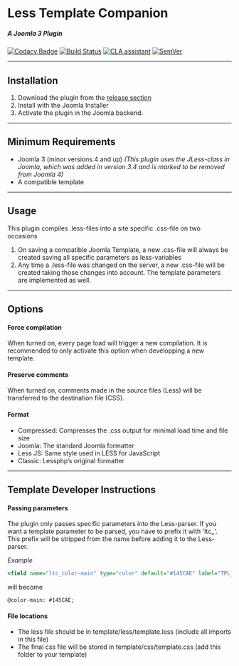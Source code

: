 # Less Template Companion
##### A Joomla 3 Plugin
[![Codacy Badge](https://api.codacy.com/project/badge/Grade/6ec183dc0cc24de5bbadf081863e4a60)](https://www.codacy.com/app/Gileba/plg_system_lesstemplatecompanion?utm_source=github.com&amp;utm_medium=referral&amp;utm_content=Gileba/plg_system_lesstemplatecompanion&amp;utm_campaign=Badge_Grade)
[![Build Status](https://travis-ci.org/Gileba/plg_system_lesstemplatecompanion.svg?branch=master)](https://travis-ci.org/Gileba/plg_system_lesstemplatecompanion)
[![CLA assistant](https://cla-assistant.io/readme/badge/Gileba/plg_system_lesstemplatecompanion)](https://cla-assistant.io/Gileba/plg_system_lesstemplatecompanion)
[![SemVer](http://img.shields.io/SemVer/2.0.0.png)](http://semver.org/spec/v2.0.0.html)

---

## Installation
1. Download the plugin from the [release section](https://github.com/Gileba/ttactua_mobile/releases)
2. Install with the Joomla Installer
3. Activate the plugin in the Joomla backend.

---

## Minimum Requirements
+ Joomla 3 (minor versions 4 and up) _(This plugin uses the JLess-class in Joomla, which was added in version 3.4 and is marked to be removed from Joomla 4)_
+ A compatible template

---

## Usage
This plugin compiles .less-files into a site specific .css-file on two occasions
1. On saving a compatible Joomla Template, a new .css-file will always be created saving all specific parameters as less-variables
2. Any time a .less-file was changed on the server, a new .css-file will be created taking those changes into account. The template parameters are implemented as well.

---

## Options
#### Force compilation
When turned on, every page load will trigger a new compilation. It is recommended to only activate this option when developping a new template.
#### Preserve comments
When turned on, comments made in the source files (Less) will be transferred to the destination file (CSS).
#### Format
  + Compressed: Compresses the .css output for minimal load time and file size
  + Joomla: The standard Joomla formatter
  + Less JS: Same style used in LESS for JavaScript
  + Classic: Lessphp’s original formatter

---

## Template Developer Instructions
#### Passing parameters
The plugin only passes specific parameters into the Less-parser. If you want a template parameter to be parsed, you have to prefix it with 'ltc\_'. This prefix will be stripped from the name before adding it to the Less-parser.

_Example_
```XML
<field name="ltc_color-main" type="color" default="#145CAE" label="TPL_GILEBA_COLOR_MAIN" description="TPL_GILEBA_COLOR_MAIN_DESC" />
```
will become
```LESS
@color-main: #145CAE;
```

#### File locations
* The less file should be in template/less/template.less (include all imports in this file)
* The final css file will be stored in template/css/template.css (add this folder to your template)
